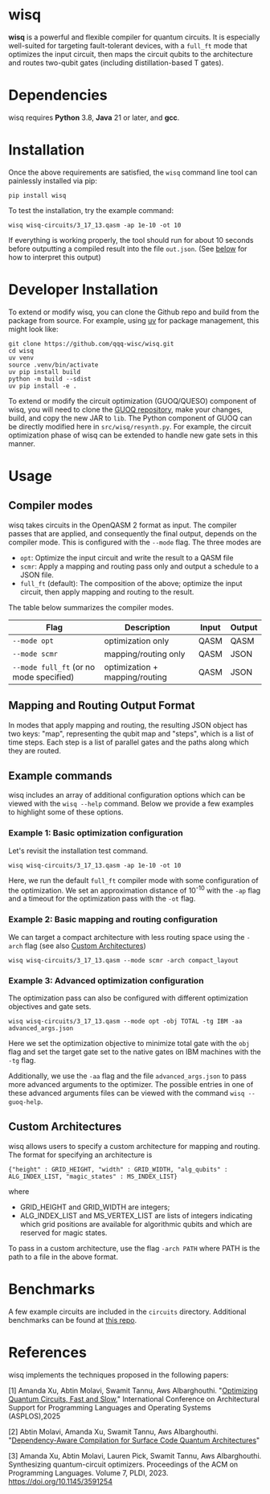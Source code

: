 # wisq
**wisq** is a powerful and flexible compiler for quantum circuits. It is especially well-suited for targeting fault-tolerant devices, with a `full_ft` mode that optimizes the input circuit, then maps the circuit qubits to the architecture and routes two-qubit gates (including distillation-based T gates).


# Dependencies
wisq requires **Python** 3.8, **Java** 21 or later, and **gcc**.


# Installation

Once the above requirements are satisfied, the `wisq` command line tool can painlessly installed via pip:
```
pip install wisq
``` 

To test the installation, try the example command:
```
wisq wisq-circuits/3_17_13.qasm -ap 1e-10 -ot 10
```
If everything is working properly, the tool should run for about 10 seconds before outputting a compiled result into the file ``out.json``. (See [below](#mapping-and-routing-output-format) for how to interpret this output)


# Developer Installation 
To extend or modify wisq, you can clone the Github repo and build from the package from source. For example, using [uv](https://github.com/astral-sh/uv) for package management, this might look like:

```
git clone https://github.com/qqq-wisc/wisq.git
cd wisq
uv venv
source .venv/bin/activate
uv pip install build
python -m build --sdist
uv pip install -e .
   ```

To extend or modify the circuit optimization (GUOQ/QUESO) component of wisq, you will need to clone the [GUOQ repository](https://github.com/qqq-wisc/guoq), make your changes, build, and copy the new JAR to `lib`. The Python component of GUOQ can be directly modified here in `src/wisq/resynth.py`.
For example, the circuit optimization phase of wisq can be extended to handle new gate sets in this manner.

# Usage

## Compiler modes
wisq takes circuits in the OpenQASM 2 format as input. The compiler passes that are applied, and consequently the final output, depends on the compiler mode. This is configured with the ``--mode`` flag. The three modes are 

- ``opt``: Optimize the input circuit and write the result to a QASM file
- ``scmr``: Apply a mapping and routing pass only and output a schedule to a JSON file. 
- ``full_ft`` (default): The composition of the above; optimize the input circuit, then apply mapping and routing to the result.

The table below summarizes the compiler modes.

| Flag                                    | Description                         | Input    | Output|
| --------                                | -------                             | -------  | ----- |
| `--mode opt`                            | optimization only                   | QASM     |  QASM |
| `--mode scmr`                           | mapping/routing only                | QASM     | JSON  |
| `--mode full_ft` (or no mode specified) | optimization + mapping/routing        | QASM     | JSON  |

## Mapping and Routing Output Format
In modes that apply mapping and routing, the resulting JSON object has two keys: "map", representing the qubit map and "steps", which is a list of time steps. Each
step is a list of parallel gates and the paths along which they are routed. 

## Example commands
wisq includes an array of additional configuration options which can be viewed with the `wisq --help` command. Below we provide a few examples to highlight some of these options. 

### Example 1: Basic optimization configuration

Let's revisit the installation test command.


```
wisq wisq-circuits/3_17_13.qasm -ap 1e-10 -ot 10
```

Here, we run the default `full_ft` compiler mode with some configuration of the optimization. We set an approximation distance
of 10<sup>-10</sup> with the `-ap` flag and a timeout for the optimization pass with the `-ot` flag.

### Example 2: Basic mapping and routing configuration
We can target a compact architecture with less routing space using the ``-arch`` flag (see also [Custom Architectures](#Custom-Architectures))

```
wisq wisq-circuits/3_17_13.qasm --mode scmr -arch compact_layout
```

### Example 3: Advanced optimization configuration
The optimization pass can also be configured with different optimization objectives and gate sets. 

```
wisq wisq-circuits/3_17_13.qasm --mode opt -obj TOTAL -tg IBM -aa advanced_args.json
```

Here we set the optimization objective to minimize total gate with the `obj` flag and set the target gate set to the native gates on IBM machines with the `-tg` flag. 

Additionally, we use the `-aa` flag and the file ``advanced_args.json`` to pass more advanced arguments to the optimizer. The possible entries in one of these advanced arguments files can be viewed with the command `wisq --guoq-help`.

## Custom Architectures
wisq allows users to specify a custom architecture for mapping and routing. The
format for specifying an architecture is
```
{"height" : GRID_HEIGHT, "width" : GRID_WIDTH, "alg_qubits" : ALG_INDEX_LIST, "magic_states" : MS_INDEX_LIST}
```
where 
- GRID_HEIGHT and GRID_WIDTH are integers;
- ALG_INDEX_LIST and MS_VERTEX_LIST
are lists of integers indicating which grid positions are available for algorithmic qubits and which are reserved for magic states. 

To pass in a custom architecture, use the flag ``-arch PATH`` where PATH is the path to a file in the above format. 


# Benchmarks
A few example circuits are included in the ``circuits`` directory. Additional benchmarks
can be found at [this repo](https://github.com/qqq-wisc/quantum-compiler-benchmark-circuits).

# References 
wisq implements the techniques proposed in the following papers:

[1] Amanda Xu, Abtin Molavi, Swamit Tannu, Aws Albarghouthi. "[Optimizing Quantum Circuits, Fast and Slow](https://arxiv.org/abs/2411.04104)," International Conference on Architectural Support for Programming Languages and Operating Systems (ASPLOS),2025


[2] Abtin Molavi, Amanda Xu, Swamit Tannu, Aws Albarghouthi. "[Dependency-Aware Compilation for Surface Code Quantum Architectures](https://arxiv.org/abs/2311.18042)" 


[3] Amanda Xu, Abtin Molavi, Lauren Pick, Swamit Tannu, Aws Albarghouthi. Synthesizing quantum-circuit optimizers. Proceedings of the ACM on Programming Languages. Volume 7, PLDI, 2023. https://doi.org/10.1145/3591254
